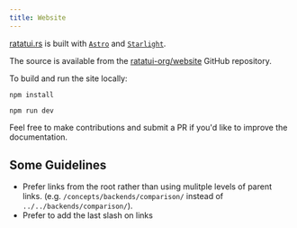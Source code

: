 ```yaml
---
title: Website
---
```


[ratatui.rs](https://ratatui.rs) is built with [`Astro`](https://astro.build/) and
[`Starlight`](https://starlight.astro.build).

The source is available from the [ratatui-org/website](https://github.com/ratatui-org/website)
GitHub repository.

To build and run the site locally:

```shell title="install necessary packages"
npm install
```

```shell title="run site"
npm run dev
```

Feel free to make contributions and submit a PR if you'd like to improve the documentation.

## Some Guidelines

- Prefer links from the root rather than using mulitple levels of parent links. (e.g.
  `/concepts/backends/comparison/` instead of `../../backends/comparison/`).
- Prefer to add the last slash on links
